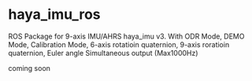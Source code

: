 # haya_imu_ros
ROS Package for 9-axis IMU/AHRS haya_imu v3. With ODR Mode, DEMO Mode, Calibration Mode, 6-axis rotatioin quaternion, 9-axis roratioin quaternion, Euler angle Simultaneous output (Max1000Hz)

coming soon
